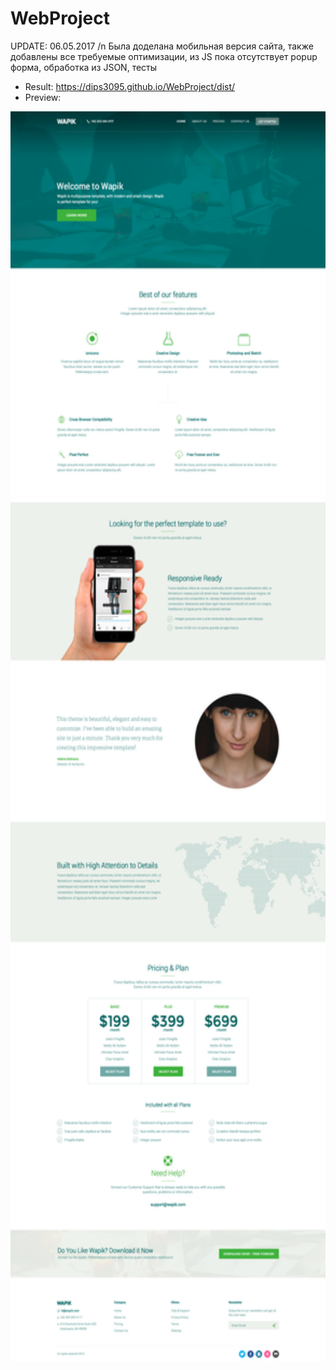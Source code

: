 # WebProject
UPDATE: 06.05.2017 /n
Была доделана мобильная версия сайта, также добавлены все требуемые оптимизации, из JS пока отсутствует popup форма, обработка из JSON, тесты

  * Result: https://dips3095.github.io/WebProject/dist/
  * Preview: 
<img src="https://github.com/dips3095/WebProject/blob/master/Home.png" height="2000">

